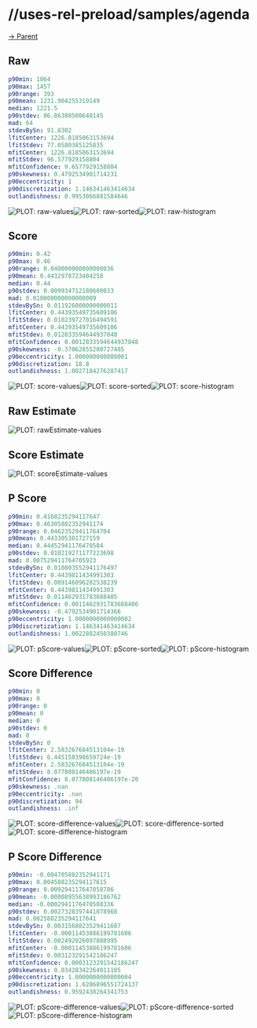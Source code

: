 
# //uses-rel-preload/samples/agenda

[→ Parent](../..)


## Raw


```yaml
p90min: 1064
p90max: 1457
p90range: 393
p90mean: 1231.904255319149
median: 1221.5
p90stdev: 86.86380500640145
mad: 64
stdevBySn: 91.8302
lfitCenter: 1226.8185063153694
lfitStdev: 77.0580385125835
mfitCenter: 1226.8185063153694
mfitStdev: 96.577929158804
mfitConfidence: 9.6577929158804
p90skewness: 0.4792534901714231
p90eccentricity: 1
p90discretization: 1.146341463414634
outlandishness: 0.9953066881584646

```

![PLOT: raw-values](./raw/values.svg)![PLOT: raw-sorted](./raw/sorted.svg)![PLOT: raw-histogram](./raw/histogram.svg)
## Score


```yaml
p90min: 0.42
p90max: 0.46
p90range: 0.040000000000000036
p90mean: 0.4432978723404258
median: 0.44
p90stdev: 0.009934712180600033
mad: 0.010000000000000009
stdevBySn: 0.011926000000000011
lfitCenter: 0.44393549735609106
lfitStdev: 0.010239727016494591
mfitCenter: 0.44393549735609106
mfitStdev: 0.012833594644937848
mfitConfidence: 0.0012833594644937848
p90skewness: -0.37062855200727485
p90eccentricity: 1.000000000000001
p90discretization: 18.8
outlandishness: 1.0027184276287417

```

![PLOT: score-values](./score/values.svg)![PLOT: score-sorted](./score/sorted.svg)![PLOT: score-histogram](./score/histogram.svg)
## Raw Estimate

![PLOT: rawEstimate-values](./rawEstimate/values.svg)
## Score Estimate

![PLOT: scoreEstimate-values](./scoreEstimate/values.svg)
## P Score


```yaml
p90min: 0.4168235294117647
p90max: 0.46305882352941174
p90range: 0.04623529411764704
p90mean: 0.443305381727159
median: 0.44452941176470584
p90stdev: 0.010219271177223698
mad: 0.007529411764705923
stdevBySn: 0.010803552941176497
lfitCenter: 0.4439811434991303
lfitStdev: 0.009146096282538239
mfitCenter: 0.4439811434991303
mfitStdev: 0.011462931783688405
mfitConfidence: 0.0011462931783688406
p90skewness: -0.4792534901714366
p90eccentricity: 1.0000000000000002
p90discretization: 1.146341463414634
outlandishness: 1.0022882450380746

```

![PLOT: pScore-values](./pScore/values.svg)![PLOT: pScore-sorted](./pScore/sorted.svg)![PLOT: pScore-histogram](./pScore/histogram.svg)
## Score Difference


```yaml
p90min: 0
p90max: 0
p90range: 0
p90mean: 0
median: 0
p90stdev: 0
mad: 0
stdevBySn: 0
lfitCenter: 2.583267684513104e-19
lfitStdev: 6.445158398659724e-19
mfitCenter: 2.583267684513104e-19
mfitStdev: 8.077808146406197e-19
mfitConfidence: 8.077808146406197e-20
p90skewness: .nan
p90eccentricity: .nan
p90discretization: 94
outlandishness: .inf

```

![PLOT: score-difference-values](./score-difference/values.svg)![PLOT: score-difference-sorted](./score-difference/sorted.svg)![PLOT: score-difference-histogram](./score-difference/histogram.svg)
## P Score Difference


```yaml
p90min: -0.004705882352941171
p90max: 0.004588235294117615
p90range: 0.009294117647058786
p90mean: -0.00008955638993186762
median: -0.0002941176470588336
p90stdev: 0.0027328397441078968
mad: 0.002588235294117641
stdevBySn: 0.0031568823529411687
lfitCenter: -0.00011453886199781606
lfitStdev: 0.002492026097888995
mfitCenter: -0.00011453886199781606
mfitStdev: 0.003123291542186247
mfitConfidence: 0.0003123291542186247
p90skewness: 0.03428342264011185
p90eccentricity: 1.0000000000000004
p90discretization: 1.6206896551724137
outlandishness: 0.9592438264341753

```

![PLOT: pScore-difference-values](./pScore-difference/values.svg)![PLOT: pScore-difference-sorted](./pScore-difference/sorted.svg)![PLOT: pScore-difference-histogram](./pScore-difference/histogram.svg)